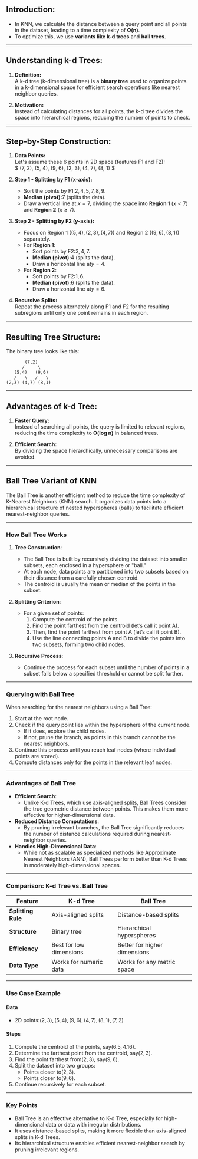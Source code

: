 
## **Introduction:**

- In KNN, we calculate the distance between a query point and all points in the dataset, leading to a time complexity of **O(n)**.
- To optimize this, we use **variants like k-d trees** and **ball trees**.

---

## **Understanding k-d Trees:**

1. **Definition:**  
   A k-d tree (k-dimensional tree) is a **binary tree** used to organize points in a k-dimensional space for efficient search operations like nearest neighbor queries.

2. **Motivation:**  
   Instead of calculating distances for all points, the k-d tree divides the space into hierarchical regions, reducing the number of points to check.

---

## **Step-by-Step Construction:**

1. **Data Points:**  
   Let's assume these 6 points in 2D space (features F1 and F2):  
  $
   (7, 2), (5, 4), (9, 6), (2, 3), (4, 7), (8, 1)
  $

2. **Step 1 - Splitting by F1 (x-axis):**
   - Sort the points by F1:$2, 4, 5, 7, 8, 9$.
   - **Median (pivot):**$7$ (splits the data).  
   - Draw a vertical line at $x = 7$, dividing the space into **Region 1** ($x < 7$) and **Region 2** ($x \geq 7$).

3. **Step 2 - Splitting by F2 (y-axis):**
   - Focus on Region 1 ($(5,4), (2,3), (4,7)$) and Region 2 ($(9,6), (8,1)$) separately.  
   - For **Region 1**:
     - Sort points by F2:$3, 4, 7$.
     - **Median (pivot):**$4$ (splits the data).  
     - Draw a horizontal line at$y = 4$.
   - For **Region 2**:
     - Sort points by F2:$1, 6$.
     - **Median (pivot):**$6$ (splits the data).  
     - Draw a horizontal line at$y = 6$.

4. **Recursive Splits:**  
   Repeat the process alternately along F1 and F2 for the resulting subregions until only one point remains in each region.

---

## **Resulting Tree Structure:**

The binary tree looks like this:

```
       (7,2)
      /     \
   (5,4)   (9,6)
   /   \   /   \
(2,3) (4,7) (8,1)
```

---

## **Advantages of k-d Tree:**

1. **Faster Query:**  
   Instead of searching all points, the query is limited to relevant regions, reducing the time complexity to **O(log n)** in balanced trees.

2. **Efficient Search:**  
   By dividing the space hierarchically, unnecessary comparisons are avoided.

---

## Ball Tree Variant of KNN

The Ball Tree is another efficient method to reduce the time complexity of K-Nearest Neighbors (KNN) search. It organizes data points into a hierarchical structure of nested hyperspheres (balls) to facilitate efficient nearest-neighbor queries.

---

### **How Ball Tree Works**

1. **Tree Construction**:
   - The Ball Tree is built by recursively dividing the dataset into smaller subsets, each enclosed in a hypersphere or "ball."
   - At each node, data points are partitioned into two subsets based on their distance from a carefully chosen centroid.
   - The centroid is usually the mean or median of the points in the subset.

2. **Splitting Criterion**:
   - For a given set of points:
     1. Compute the centroid of the points.
     2. Find the point farthest from the centroid (let’s call it point A).
     3. Then, find the point farthest from point A (let’s call it point B).
     4. Use the line connecting points A and B to divide the points into two subsets, forming two child nodes.

3. **Recursive Process**:
   - Continue the process for each subset until the number of points in a subset falls below a specified threshold or cannot be split further.

---

### **Querying with Ball Tree**

When searching for the nearest neighbors using a Ball Tree:

1. Start at the root node.
2. Check if the query point lies within the hypersphere of the current node.
   - If it does, explore the child nodes.
   - If not, prune the branch, as points in this branch cannot be the nearest neighbors.
3. Continue this process until you reach leaf nodes (where individual points are stored).
4. Compute distances only for the points in the relevant leaf nodes.

---

### **Advantages of Ball Tree**

- **Efficient Search**:
  - Unlike K-d Trees, which use axis-aligned splits, Ball Trees consider the true geometric distance between points. This makes them more effective for higher-dimensional data.
- **Reduced Distance Computations**:
  - By pruning irrelevant branches, the Ball Tree significantly reduces the number of distance calculations required during nearest-neighbor queries.
- **Handles High-Dimensional Data**:
  - While not as scalable as specialized methods like Approximate Nearest Neighbors (ANN), Ball Trees perform better than K-d Trees in moderately high-dimensional spaces.

---

### **Comparison: K-d Tree vs. Ball Tree**

| Feature             | K-d Tree                | Ball Tree              |
|---------------------|-------------------------|------------------------|
| **Splitting Rule**  | Axis-aligned splits     | Distance-based splits  |
| **Structure**       | Binary tree             | Hierarchical hyperspheres |
| **Efficiency**      | Best for low dimensions | Better for higher dimensions |
| **Data Type**       | Works for numeric data  | Works for any metric space |

---

### **Use Case Example**

#### Data

- 2D points:$(2, 3), (5, 4), (9, 6), (4, 7), (8, 1), (7, 2)$

#### Steps

1. Compute the centroid of the points, say$(6.5, 4.16)$.
2. Determine the farthest point from the centroid, say$(2, 3)$.
3. Find the point farthest from$(2, 3)$, say$(9, 6)$.
4. Split the dataset into two groups:
   - Points closer to$(2, 3)$.
   - Points closer to$(9, 6)$.
5. Continue recursively for each subset.

---

### **Key Points**

- Ball Tree is an effective alternative to K-d Tree, especially for high-dimensional data or data with irregular distributions.
- It uses distance-based splits, making it more flexible than axis-aligned splits in K-d Trees.
- Its hierarchical structure enables efficient nearest-neighbor search by pruning irrelevant regions.
